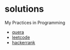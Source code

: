 # solutions
My Practices in Programming

- [quera](https://quera.org/)
- [leetcode](https://leetcode.com/)
- [hackerrank](https://www.hackerrank.com/)
